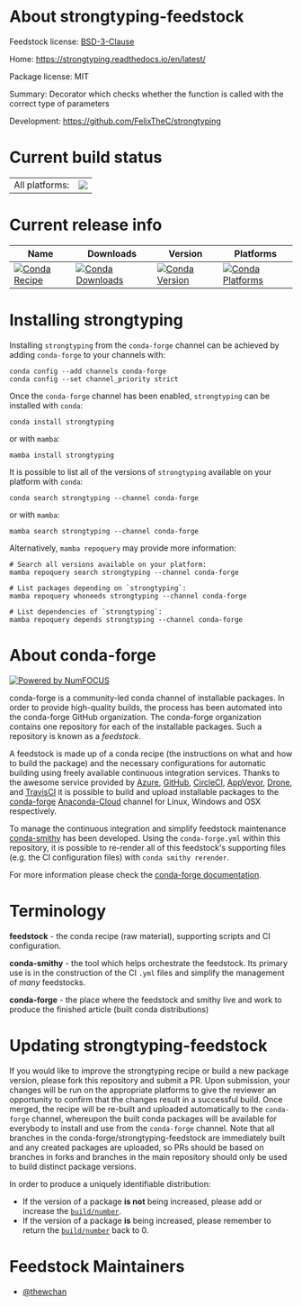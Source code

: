 About strongtyping-feedstock
============================

Feedstock license: [BSD-3-Clause](https://github.com/conda-forge/strongtyping-feedstock/blob/main/LICENSE.txt)

Home: https://strongtyping.readthedocs.io/en/latest/

Package license: MIT

Summary: Decorator which checks whether the function is called with the correct type of parameters

Development: https://github.com/FelixTheC/strongtyping

Current build status
====================


<table><tr><td>All platforms:</td>
    <td>
      <a href="https://dev.azure.com/conda-forge/feedstock-builds/_build/latest?definitionId=12929&branchName=main">
        <img src="https://dev.azure.com/conda-forge/feedstock-builds/_apis/build/status/strongtyping-feedstock?branchName=main">
      </a>
    </td>
  </tr>
</table>

Current release info
====================

| Name | Downloads | Version | Platforms |
| --- | --- | --- | --- |
| [![Conda Recipe](https://img.shields.io/badge/recipe-strongtyping-green.svg)](https://anaconda.org/conda-forge/strongtyping) | [![Conda Downloads](https://img.shields.io/conda/dn/conda-forge/strongtyping.svg)](https://anaconda.org/conda-forge/strongtyping) | [![Conda Version](https://img.shields.io/conda/vn/conda-forge/strongtyping.svg)](https://anaconda.org/conda-forge/strongtyping) | [![Conda Platforms](https://img.shields.io/conda/pn/conda-forge/strongtyping.svg)](https://anaconda.org/conda-forge/strongtyping) |

Installing strongtyping
=======================

Installing `strongtyping` from the `conda-forge` channel can be achieved by adding `conda-forge` to your channels with:

```
conda config --add channels conda-forge
conda config --set channel_priority strict
```

Once the `conda-forge` channel has been enabled, `strongtyping` can be installed with `conda`:

```
conda install strongtyping
```

or with `mamba`:

```
mamba install strongtyping
```

It is possible to list all of the versions of `strongtyping` available on your platform with `conda`:

```
conda search strongtyping --channel conda-forge
```

or with `mamba`:

```
mamba search strongtyping --channel conda-forge
```

Alternatively, `mamba repoquery` may provide more information:

```
# Search all versions available on your platform:
mamba repoquery search strongtyping --channel conda-forge

# List packages depending on `strongtyping`:
mamba repoquery whoneeds strongtyping --channel conda-forge

# List dependencies of `strongtyping`:
mamba repoquery depends strongtyping --channel conda-forge
```


About conda-forge
=================

[![Powered by
NumFOCUS](https://img.shields.io/badge/powered%20by-NumFOCUS-orange.svg?style=flat&colorA=E1523D&colorB=007D8A)](https://numfocus.org)

conda-forge is a community-led conda channel of installable packages.
In order to provide high-quality builds, the process has been automated into the
conda-forge GitHub organization. The conda-forge organization contains one repository
for each of the installable packages. Such a repository is known as a *feedstock*.

A feedstock is made up of a conda recipe (the instructions on what and how to build
the package) and the necessary configurations for automatic building using freely
available continuous integration services. Thanks to the awesome service provided by
[Azure](https://azure.microsoft.com/en-us/services/devops/), [GitHub](https://github.com/),
[CircleCI](https://circleci.com/), [AppVeyor](https://www.appveyor.com/),
[Drone](https://cloud.drone.io/welcome), and [TravisCI](https://travis-ci.com/)
it is possible to build and upload installable packages to the
[conda-forge](https://anaconda.org/conda-forge) [Anaconda-Cloud](https://anaconda.org/)
channel for Linux, Windows and OSX respectively.

To manage the continuous integration and simplify feedstock maintenance
[conda-smithy](https://github.com/conda-forge/conda-smithy) has been developed.
Using the ``conda-forge.yml`` within this repository, it is possible to re-render all of
this feedstock's supporting files (e.g. the CI configuration files) with ``conda smithy rerender``.

For more information please check the [conda-forge documentation](https://conda-forge.org/docs/).

Terminology
===========

**feedstock** - the conda recipe (raw material), supporting scripts and CI configuration.

**conda-smithy** - the tool which helps orchestrate the feedstock.
                   Its primary use is in the construction of the CI ``.yml`` files
                   and simplify the management of *many* feedstocks.

**conda-forge** - the place where the feedstock and smithy live and work to
                  produce the finished article (built conda distributions)


Updating strongtyping-feedstock
===============================

If you would like to improve the strongtyping recipe or build a new
package version, please fork this repository and submit a PR. Upon submission,
your changes will be run on the appropriate platforms to give the reviewer an
opportunity to confirm that the changes result in a successful build. Once
merged, the recipe will be re-built and uploaded automatically to the
`conda-forge` channel, whereupon the built conda packages will be available for
everybody to install and use from the `conda-forge` channel.
Note that all branches in the conda-forge/strongtyping-feedstock are
immediately built and any created packages are uploaded, so PRs should be based
on branches in forks and branches in the main repository should only be used to
build distinct package versions.

In order to produce a uniquely identifiable distribution:
 * If the version of a package **is not** being increased, please add or increase
   the [``build/number``](https://docs.conda.io/projects/conda-build/en/latest/resources/define-metadata.html#build-number-and-string).
 * If the version of a package **is** being increased, please remember to return
   the [``build/number``](https://docs.conda.io/projects/conda-build/en/latest/resources/define-metadata.html#build-number-and-string)
   back to 0.

Feedstock Maintainers
=====================

* [@thewchan](https://github.com/thewchan/)

